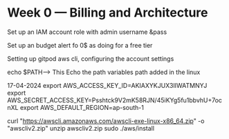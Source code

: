 # Week 0 — Billing and Architecture

Set up an IAM account role with admin username &pass

Set up an budget alert fo 0$ as doing for a free tier

Setting up gitpod aws cli, configuring the account settings

echo $PATH--> This Echo the path variables path added in the linux 


17-04-2024
export AWS_ACCESS_KEY_ID=AKIAXYKJUX3IIWATMNYJ
export AWS_SECRET_ACCESS_KEY=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
export AWS_DEFAULT_REGION=ap-south-1



curl "https://awscli.amazonaws.com/awscli-exe-linux-x86_64.zip" -o "awscliv2.zip"
unzip awscliv2.zip
sudo ./aws/install